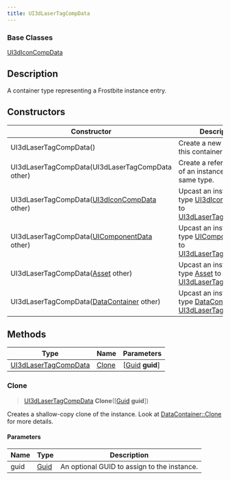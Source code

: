 ```yaml
---
title: UI3dLaserTagCompData
---
```

### Base Classes

[UI3dIconCompData](/vext/ref/fb/ui3diconcompdata/)

## Description

A container type representing a Frostbite instance entry.

## Constructors

| Constructor                                                                     | Description                                                                                                                     |
| ------------------------------------------------------------------------------- | ------------------------------------------------------------------------------------------------------------------------------- |
| UI3dLaserTagCompData()                                                          | Create a new instance of this container type.                                                                                   |
| UI3dLaserTagCompData(UI3dLaserTagCompData other)                                | Create a reference copy of an instance of the same type.                                                                        |
| UI3dLaserTagCompData([UI3dIconCompData](/vext/ref/fb/ui3diconcompdata/) other)                | Upcast an instance of type [UI3dIconCompData](/vext/ref/fb/ui3diconcompdata/) to [UI3dLaserTagCompData](/vext/ref/fb/ui3dlasertagcompdata/).                |
| UI3dLaserTagCompData([UIComponentData](/vext/ref/fb/uicomponentdata/) other)                  | Upcast an instance of type [UIComponentData](/vext/ref/fb/uicomponentdata/) to [UI3dLaserTagCompData](/vext/ref/fb/ui3dlasertagcompdata/).                  |
| UI3dLaserTagCompData([Asset](/vext/ref/fb/asset/) other)                                      | Upcast an instance of type [Asset](/vext/ref/fb/asset/) to [UI3dLaserTagCompData](/vext/ref/fb/ui3dlasertagcompdata/).                                      |
| UI3dLaserTagCompData([DataContainer](/vext/ref/shared/class/datacontainer) other) | Upcast an instance of type [DataContainer](/vext/ref/shared/class/datacontainer) to [UI3dLaserTagCompData](/vext/ref/fb/ui3dlasertagcompdata/). |

## Methods

| Type                                         | Name            | Parameters                                     |
| -------------------------------------------- | --------------- | ---------------------------------------------- |
| [UI3dLaserTagCompData](/vext/ref/fb/ui3dlasertagcompdata/) | [Clone](#clone) | \[[Guid](/vext/ref/shared/class/guid) **guid**\] |

### Clone

> [UI3dLaserTagCompData](/vext/ref/fb/ui3dlasertagcompdata/) **Clone**(\[[Guid](/vext/ref/shared/class/guid) **guid**\])

Creates a shallow-copy clone of the instance. Look at [DataContainer::Clone](/vext/ref/shared/class/datacontainer#clone) for more details.

#### Parameters

| Name | Type         | Description                                 |
| ---- | ------------ | ------------------------------------------- |
| guid | [Guid](/vext/ref/shared/class/guid/) | An optional GUID to assign to the instance. |
